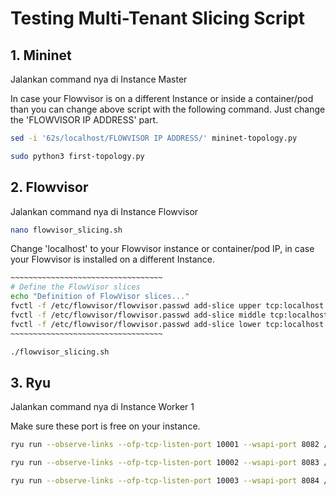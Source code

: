 # Testing Multi-Tenant Slicing Script

## 1. Mininet
Jalankan command nya di Instance Master

In case your Flowvisor is on a different Instance or inside a container/pod than you can change above script with the following command. Just change the 'FLOWVISOR IP ADDRESS' part.

```bash
sed -i '62s/localhost/FLOWVISOR IP ADDRESS/' mininet-topology.py
```

```bash
sudo python3 first-topology.py
```

## 2. Flowvisor
Jalankan command nya di Instance Flowvisor

```bash
nano flowvisor_slicing.sh
```
Change 'localhost' to your Flowvisor instance or container/pod IP, in case your Flowvisor is installed on a different Instance.
```bash
~~~~~~~~~~~~~~~~~~~~~~~~~~~~~~~~~~
# Define the FlowVisor slices
echo "Definition of FlowVisor slices..."
fvctl -f /etc/flowvisor/flowvisor.passwd add-slice upper tcp:localhost:10001 admin@upperslice
fvctl -f /etc/flowvisor/flowvisor.passwd add-slice middle tcp:localhost:10002 admin@middleslice
fvctl -f /etc/flowvisor/flowvisor.passwd add-slice lower tcp:localhost:10003 admin@lowerslice
~~~~~~~~~~~~~~~~~~~~~~~~~~~~~~~~~~
```
```bash
./flowvisor_slicing.sh
```

## 3. Ryu
Jalankan command nya di Instance Worker 1

Make sure these port is free on your instance.
```bash
ryu run --observe-links --ofp-tcp-listen-port 10001 --wsapi-port 8082 /usr/local/lib/python3.8/dist-packages/ryu/app/gui_topology/gui_topology.py ryu-upperslice.py
```

```bash
ryu run --observe-links --ofp-tcp-listen-port 10002 --wsapi-port 8083 /usr/local/lib/python3.8/dist-packages/ryu/app/gui_topology/gui_topology.py ryu-middleslice.py
```

```bash
ryu run --observe-links --ofp-tcp-listen-port 10003 --wsapi-port 8084 /usr/local/lib/python3.8/dist-packages/ryu/app/gui_topology/gui_topology.py ryu-lowerslice.py
```
